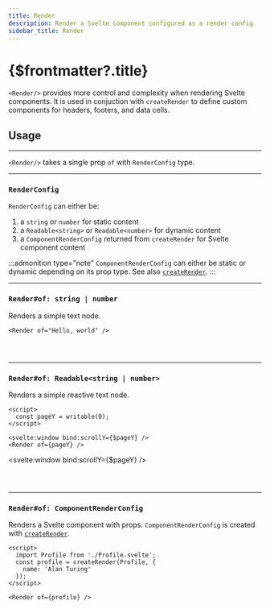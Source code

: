 ```yaml
---
title: Render
description: Render a Svelte component configured as a render config
sidebar_title: Render
---
```


<script>
  import { Render, createRender } from 'svelte-headless-table';
  import { useHljs } from '$lib/utils/useHljs';
  useHljs('ts');
</script>

# {$frontmatter?.title}

`<Render/>` provides more control and complexity when rendering Svelte components. It is used in conjuction with `createRender` to define custom components for headers, footers, and data cells.

## Usage

---

`<Render/>` takes a single prop `of` with `RenderConfig` type.

---

### `RenderConfig`

`RenderConfig` can either be:

1. a `string` or `number` for static content
2. a `Readable<string>` or `Readable<number>` for dynamic content
3. a `ComponentRenderConfig` returned from `createRender` for Svelte component content

:::admonition type="note"
`ComponentRenderConfig` can either be static or dynamic depending on its prop type. See also [`createRender`](create-render.md).
:::

---

### `Render#of: string | number`

Renders a simple text node.

```svelte
<Render of="Hello, world" />
```

<code>
  <Render of="Hello, world" />
</code>

---

### `Render#of: Readable<string | number>`

Renders a simple reactive text node.

```svelte
<script>
  const pageY = writable(0);
</script>

<svelte:window bind:scrollY={$pageY} />
<Render of={pageY} />
```

<script>
  import { writable } from 'svelte/store';
  const pageY = writable(0);
</script>

<svelte:window bind:scrollY={$pageY} />

<code>
  <Render of={pageY} />
</code>

---

### `Render#of: ComponentRenderConfig`

Renders a Svelte component with props. `ComponentRenderConfig` is created with [`createRender`](create-render.md).

```svelte
<script>
  import Profile from './Profile.svelte';
  const profile = createRender(Profile, {
    name: 'Alan Turing'
  });
</script>

<Render of={profile} />
```

<script>
  import Profile from '../[...7]create-render/Profile.svelte';
  const profile = createRender(Profile, { name: 'Alan Turing' });
</script>

<Render of={profile} />
